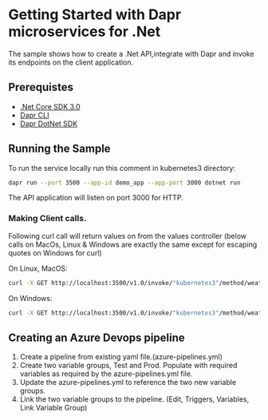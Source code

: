 # Getting Started with Dapr microservices for .Net
The sample shows how to create a .Net API,integrate with Dapr and invoke its endpoints on the client application. 

## Prerequistes
* [.Net Core SDK 3.0](https://dotnet.microsoft.com/download)
* [Dapr CLI](https://github.com/dapr/cli)
* [Dapr DotNet SDK](https://github.com/dapr/dotnet-sdk)




 ## Running the Sample

 To run the service locally run this comment in kubernetes3 directory:
 ```sh
 dapr run --port 3500 --app-id demo_app --app-port 3000 dotnet run
 ```

 The API application will listen on port 3000 for HTTP.

 ### Making Client calls.


Following curl call will return values on from the values controller 
(below calls on MacOs, Linux & Windows are exactly the same except for escaping quotes on Windows for curl)

On Linux, MacOS:
 ```sh
curl -X GET http://localhost:3500/v1.0/invoke/"kubernetes3"/method/weatherforecast
 ```
 On Windows:
 ```sh
curl -X GET http://localhost:3500/v1.0/invoke/"kubernetes3"/method/weatherforecast
 ```
 
 
 ## Creating an Azure Devops pipeline

 1. Create a pipeline from existing yaml file.(azure-pipelines.yml)
 2. Create two variable groups, Test and Prod. Populate with required variables as required by the azure-pipelines.yml file.
 3. Update the azure-pipelines.yml to reference the two new variable groups.
 4. Link the two variable groups to the pipeline. (Edit, Triggers, Variables, Link Variable Group)


